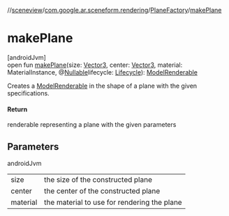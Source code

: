 //[sceneview](../../../index.md)/[com.google.ar.sceneform.rendering](../index.md)/[PlaneFactory](index.md)/[makePlane](make-plane.md)

# makePlane

[androidJvm]\
open fun [makePlane](make-plane.md)(size: [Vector3](../../com.google.ar.sceneform.math/-vector3/index.md), center: [Vector3](../../com.google.ar.sceneform.math/-vector3/index.md), material: MaterialInstance, @[Nullable](https://developer.android.com/reference/kotlin/androidx/annotation/Nullable.html)lifecycle: [Lifecycle](https://developer.android.com/reference/kotlin/androidx/lifecycle/Lifecycle.html)): [ModelRenderable](../-model-renderable/index.md)

Creates a [ModelRenderable](../-model-renderable/index.md) in the shape of a plane with the given specifications.

#### Return

renderable representing a plane with the given parameters

## Parameters

androidJvm

| | |
|---|---|
| size | the size of the constructed plane |
| center | the center of the constructed plane |
| material | the material to use for rendering the plane |
